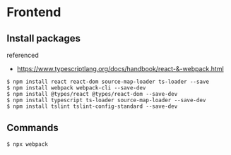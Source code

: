 # Frontend

## Install packages

referenced
- https://www.typescriptlang.org/docs/handbook/react-&-webpack.html


```
$ npm install react react-dom source-map-loader ts-loader --save
$ npm install webpack webpack-cli --save-dev
$ npm install @types/react @types/react-dom --save-dev 
$ npm install typescript ts-loader source-map-loader --save-dev
$ npm install tslint tslint-config-standard --save-dev
```

## Commands
```
$ npx webpack
```
